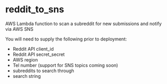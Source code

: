 # reddit_to_sns
AWS Lambda function to scan a subreddit for new submissions and notify via AWS SNS

You will need to supply the following prior to deployment:
- Reddit API client_id
- Reddit API secret_secret
- AWS region
- Tel number (support for SNS topics coming soon)
- subreddits to search through
- search string
